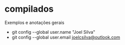 # compilados

Exemplos e anotações gerais

- git config --global user.name "Joel Silva"
- git config --global user.email joelcsilva@outlook.com

[comment]: <> (This is a comment, it will not be included)
[comment]: <> (in  the output file unless you use it in)
[comment]: <> (a reference style link.)
[//]: <> (This is also a comment.)
[//]: # (This may be the most platform independent comment)

[//]: # (teste)
<!-- regular html comment --> 
<!--- special completely ignored comment --> 
